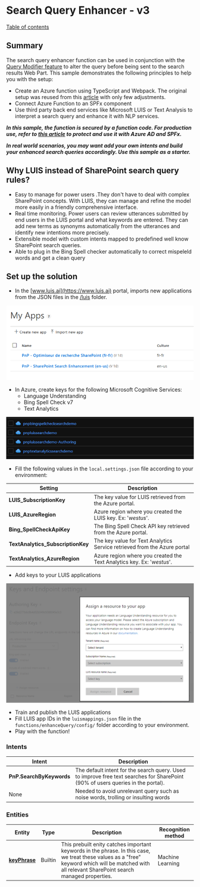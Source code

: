 # Search Query Enhancer - v3
[Table of contents](../index.md)
## Summary

The search query enhancer function can be used in conjunction with the [Query Modifier feature](../../search-extensibility-library/getting-started#create-a-custom-query-modifier) to alter the query before being sent to the search results Web Part. This sample demonstrates the following principles to help you with the setup:

- Create an Azure function using TypeScript and Webpack. The original setup was reused from this [article](https://medium.com/burak-tasci/backend-development-on-azure-functions-with-typescript-56113b6be4b9) with only few adjustments.
- Connect Azure Function to an SPFx component
- Use third party back end services like Microsoft LUIS or Text Analysis to interpret a search query and enhance it with NLP services.

***In this sample, the function is secured by a function code. For production use, refer to [this article](https://docs.microsoft.com/en-us/sharepoint/dev/spfx/use-aadhttpclient-enterpriseapi) to protect and use it with Azure AD and SPFx.***

***In real world scenarios, you may want add your own intents and build your enhanced search queries accordingly. Use this sample as a starter.***

## Why LUIS instead of SharePoint search query rules?

- Easy to manage for power users .They don't have to deal with complex SharePoint concepts. With LUIS, they can manage and refine the model more easily in a friendly comprehensive interface.
- Real time monitoring. Power users can review utterances submitted by end users in the LUIS portal and what keywords are entered. They can add new terms as synonyms automatically from the utterances and identify new intentions more precisely.
- Extensible model with custom intents mapped to predefined well know SharePoint search queries.
- Able to plug in the Bing Spell checker automatically to correct mispeleld words and get a clean query

## Set up the solution

- In the [www.luis.ai](https://www.luis.ai) portal, imports new applications from the JSON files in the [/luis](../../search-query-enhancer/luis) folder.

![LUIS Apps](../images/luis_apps.png)

- In Azure, create keys for the following Microsoft Cognitive Services:
    - Language Understanding
    - Bing Spell Check v7
    - Text Analytics

![Azure Keys](../images/azure_keys.png)

- Fill the following values in the `local.settings.json` file according to your environment:

| Setting | Description
| ------- | ---------
**LUIS_SubscriptionKey** | The key value for LUIS retrieved from the Azure portal.
**LUIS_AzureRegion** | Azure region where you created the LUIS key. Ex: '_westus_'.
**Bing_SpellCheckApiKey** | The Bing Spell Check API key retrieved from the Azure portal.
**TextAnalytics_SubscriptionKey** | The key value for Text Analytics Service retrieved from the Azure portal 
**TextAnalytics_AzureRegion** | Azure region where you created the Text Analytics key. Ex: '_westus_'.

- Add keys to your LUIS applications

![LUIS Keys](../images/luis_key_manage.png)

- Train and publish the LUIS applications
- Fill LUIS app IDs in the `luismappings.json` file in the `functions/enhanceQuery/config/` folder according to your environment.
- Play with the function!

### Intents

| Intent | Description
| ------ | -----------
| **PnP.SearchByKeywords** | The default intent for the search query. Used to improve free text searches for SharePoint (90% of users queries in the portal).
| None | Needed to avoid unrelevant query such as noise words, trolling or insulting words

### Entities

| Entity | Type | Description | Recognition method |
| ------ | ---- | ----------- | ------------ |
| **[keyPhrase](https://docs.microsoft.com/en-us/azure/cognitive-services/luis/luis-quickstart-intent-and-key-phrase)** | Builtin | This prebuilt enity catches important keywords in the phrase. In this case, we treat these values as a "free" keyword which will be matched with all relevant SharePoint search managed properties. | Machine Learning